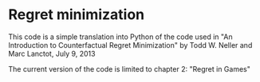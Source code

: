 # Regret minimization

This code is a simple translation into Python of the code
used in "An Introduction to Counterfactual Regret Minimization"
by Todd W. Neller and Marc Lanctot, July 9, 2013

The current version of the code is limited to chapter 2: "Regret in Games"
